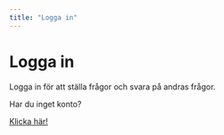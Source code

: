 ```yaml
---
title: "Logga in"
---
```

Logga in
=========================

<!-- Detta innehåll är skrivet i markdown och du hittar innehållet i filen `content/index.md`. -->

<!-- [FIGURE src="image/me.jpg?w=400" class="right" caption="Bild på mig"] -->

Logga in för att ställa frågor och svara på andras frågor.

Har du inget konto?

[Klicka här!](user/create)
